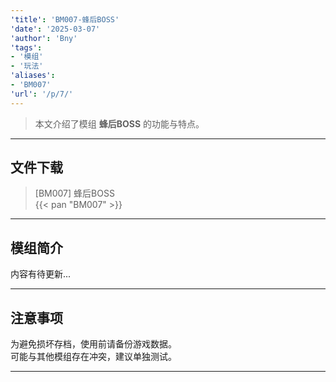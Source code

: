 ```yaml
---
'title': 'BM007-蜂后BOSS'
'date': '2025-03-07'
'author': 'Bny'
'tags':
- '模组'
- '玩法'
'aliases':
- 'BM007'
'url': '/p/7/'
---
```


> 本文介绍了模组 **蜂后BOSS** 的功能与特点。

---

## 文件下载

> [BM007] 蜂后BOSS  
{{< pan "BM007" >}}  

---

## 模组简介

>  
内容有待更新...  

---

## 注意事项

>  
为避免损坏存档，使用前请备份游戏数据。  
可能与其他模组存在冲突，建议单独测试。  

---

